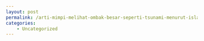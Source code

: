 ```yaml
---
layout: post
permalink: /arti-mimpi-melihat-ombak-besar-seperti-tsunami-menurut-islam/
categories:
    - Uncategorized
---
```


